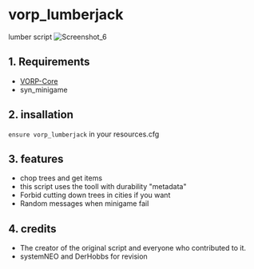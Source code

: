 # vorp_lumberjack
lumber script 
![Screenshot_6](https://user-images.githubusercontent.com/101003021/190474610-6833924d-58be-4101-a14a-5493445ee5a0.png)

## 1. Requirements

- [VORP-Core](https://github.com/VORPCORE/vorp-core-lua)
- syn_minigame

## 2. insallation
`ensure vorp_lumberjack` in your resources.cfg

## 3. features
- chop trees and get items 
- this script uses the tooll with durability "metadata"
- Forbid cutting down trees in cities if you want
- Random messages when minigame fail

## 4. credits
- The creator of the original script and everyone who contributed to it.
- systemNEO and DerHobbs for revision
